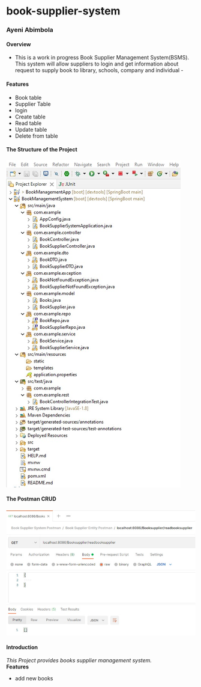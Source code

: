 # book-supplier-system
### 
### Ayeni Abimbola 
#### Overview
- This is a work in progress Book Supplier Management System(BSMS). This system will allow suppliers to login and get information about request to supply book to library, schools, company and individual -

#### Features <br>
* Book table
* Supplier Table
* login
* Create table
* Read table
* Update table
* Delete from table

#### The Structure of the Project <br>
<img src = "Project Structure.jpg">

#### The Postman CRUD <br>
<img src = "First Read book postman.jpg">


#### Introduction
_This Project provides books supplier management system._ <br>
**Features**
* add new books <br>
